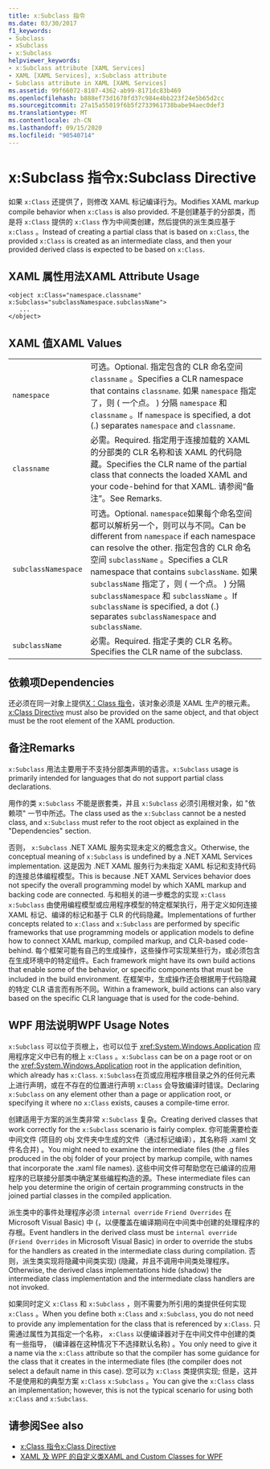 ```yaml
---
title: x:Subclass 指令
ms.date: 03/30/2017
f1_keywords:
- Subclass
- xSubclass
- x:Subclass
helpviewer_keywords:
- x:Subclass attribute [XAML Services]
- XAML [XAML Services], x:Subclass attribute
- Subclass attribute in XAML [XAML Services]
ms.assetid: 99f66072-8107-4362-ab99-8171dc83b469
ms.openlocfilehash: b888ef73d1678fd37c984e4bb223f24e5b65d2cc
ms.sourcegitcommit: 27a15a55019f6b5f2733961738babe94aec0def3
ms.translationtype: MT
ms.contentlocale: zh-CN
ms.lasthandoff: 09/15/2020
ms.locfileid: "90540714"
---
```

# <a name="xsubclass-directive"></a><span data-ttu-id="343d9-102">x:Subclass 指令</span><span class="sxs-lookup"><span data-stu-id="343d9-102">x:Subclass Directive</span></span>

<span data-ttu-id="343d9-103">如果 `x:Class` 还提供了，则修改 XAML 标记编译行为。</span><span class="sxs-lookup"><span data-stu-id="343d9-103">Modifies XAML markup compile behavior when `x:Class` is also provided.</span></span> <span data-ttu-id="343d9-104">不是创建基于的分部类，而是将 `x:Class` 提供的 `x:Class` 作为中间类创建，然后提供的派生类应基于 `x:Class` 。</span><span class="sxs-lookup"><span data-stu-id="343d9-104">Instead of creating a partial class that is based on `x:Class`, the provided `x:Class` is created as an intermediate class, and then your provided derived class is expected to be based on `x:Class`.</span></span>

## <a name="xaml-attribute-usage"></a><span data-ttu-id="343d9-105">XAML 属性用法</span><span class="sxs-lookup"><span data-stu-id="343d9-105">XAML Attribute Usage</span></span>

```xaml
<object x:Class="namespace.classname" x:Subclass="subclassNamespace.subclassName">
   ...
</object>
```

## <a name="xaml-values"></a><span data-ttu-id="343d9-106">XAML 值</span><span class="sxs-lookup"><span data-stu-id="343d9-106">XAML Values</span></span>

|||
|-|-|
|`namespace`|<span data-ttu-id="343d9-107">可选。</span><span class="sxs-lookup"><span data-stu-id="343d9-107">Optional.</span></span> <span data-ttu-id="343d9-108">指定包含的 CLR 命名空间 `classname` 。</span><span class="sxs-lookup"><span data-stu-id="343d9-108">Specifies a CLR namespace that contains `classname`.</span></span> <span data-ttu-id="343d9-109">如果 `namespace` 指定了，则 ( 一个点。 ) 分隔 `namespace` 和 `classname` 。</span><span class="sxs-lookup"><span data-stu-id="343d9-109">If `namespace` is specified, a dot (.) separates `namespace` and `classname`.</span></span>|
|`classname`|<span data-ttu-id="343d9-110">必需。</span><span class="sxs-lookup"><span data-stu-id="343d9-110">Required.</span></span> <span data-ttu-id="343d9-111">指定用于连接加载的 XAML 的分部类的 CLR 名称和该 XAML 的代码隐藏。</span><span class="sxs-lookup"><span data-stu-id="343d9-111">Specifies the CLR name of the partial class that connects the loaded XAML and your code-behind for that XAML.</span></span> <span data-ttu-id="343d9-112">请参阅“备注”。</span><span class="sxs-lookup"><span data-stu-id="343d9-112">See Remarks.</span></span>|
|`subclassNamespace`|<span data-ttu-id="343d9-113">可选。</span><span class="sxs-lookup"><span data-stu-id="343d9-113">Optional.</span></span> <span data-ttu-id="343d9-114">`namespace`如果每个命名空间都可以解析另一个，则可以与不同。</span><span class="sxs-lookup"><span data-stu-id="343d9-114">Can be different from `namespace` if each namespace can resolve the other.</span></span> <span data-ttu-id="343d9-115">指定包含的 CLR 命名空间 `subclassName` 。</span><span class="sxs-lookup"><span data-stu-id="343d9-115">Specifies a CLR namespace that contains `subclassName`.</span></span> <span data-ttu-id="343d9-116">如果 `subclassName` 指定了，则 ( 一个点。 ) 分隔 `subclassNamespace` 和 `subclassName` 。</span><span class="sxs-lookup"><span data-stu-id="343d9-116">If `subclassName` is specified, a dot (.) separates `subclassNamespace` and `subclassName`.</span></span>|
|`subclassName`|<span data-ttu-id="343d9-117">必需。</span><span class="sxs-lookup"><span data-stu-id="343d9-117">Required.</span></span> <span data-ttu-id="343d9-118">指定子类的 CLR 名称。</span><span class="sxs-lookup"><span data-stu-id="343d9-118">Specifies the CLR name of the subclass.</span></span>|

## <a name="dependencies"></a><span data-ttu-id="343d9-119">依赖项</span><span class="sxs-lookup"><span data-stu-id="343d9-119">Dependencies</span></span>

<span data-ttu-id="343d9-120">还必须在同一对象上提供[X：Class 指令](xclass-directive.md)，该对象必须是 XAML 生产的根元素。</span><span class="sxs-lookup"><span data-stu-id="343d9-120">[x:Class Directive](xclass-directive.md) must also be provided on the same object, and that object must be the root element of the XAML production.</span></span>

## <a name="remarks"></a><span data-ttu-id="343d9-121">备注</span><span class="sxs-lookup"><span data-stu-id="343d9-121">Remarks</span></span>

<span data-ttu-id="343d9-122">`x:Subclass` 用法主要用于不支持分部类声明的语言。</span><span class="sxs-lookup"><span data-stu-id="343d9-122">`x:Subclass` usage is primarily intended for languages that do not support partial class declarations.</span></span>

<span data-ttu-id="343d9-123">用作的类 `x:Subclass` 不能是嵌套类，并且 `x:Subclass` 必须引用根对象，如 "依赖项" 一节中所述。</span><span class="sxs-lookup"><span data-stu-id="343d9-123">The class used as the `x:Subclass` cannot be a nested class, and `x:Subclass` must refer to the root object as explained in the "Dependencies" section.</span></span>

<span data-ttu-id="343d9-124">否则， `x:Subclass` .NET XAML 服务实现未定义的概念含义。</span><span class="sxs-lookup"><span data-stu-id="343d9-124">Otherwise, the conceptual meaning of `x:Subclass` is undefined by a .NET XAML Services implementation.</span></span> <span data-ttu-id="343d9-125">这是因为 .NET XAML 服务行为未指定 XAML 标记和支持代码的连接总体编程模型。</span><span class="sxs-lookup"><span data-stu-id="343d9-125">This is because .NET XAML Services behavior does not specify the overall programming model by which XAML markup and backing code are connected.</span></span> <span data-ttu-id="343d9-126">与和相关的进一步概念的实现 `x:Class` `x:Subclass` 由使用编程模型或应用程序模型的特定框架执行，用于定义如何连接 XAML 标记、编译的标记和基于 CLR 的代码隐藏。</span><span class="sxs-lookup"><span data-stu-id="343d9-126">Implementations of further concepts related to `x:Class` and `x:Subclass` are performed by specific frameworks that use programming models or application models to define how to connect XAML markup, compiled markup, and CLR-based code-behind.</span></span> <span data-ttu-id="343d9-127">每个框架可能有自己的生成操作，这些操作可实现某些行为，或必须包含在生成环境中的特定组件。</span><span class="sxs-lookup"><span data-stu-id="343d9-127">Each framework might have its own build actions that enable some of the behavior, or specific components that must be included in the build environment.</span></span> <span data-ttu-id="343d9-128">在框架中，生成操作还会根据用于代码隐藏的特定 CLR 语言而有所不同。</span><span class="sxs-lookup"><span data-stu-id="343d9-128">Within a framework, build actions can also vary based on the specific CLR language that is used for the code-behind.</span></span>

## <a name="wpf-usage-notes"></a><span data-ttu-id="343d9-129">WPF 用法说明</span><span class="sxs-lookup"><span data-stu-id="343d9-129">WPF Usage Notes</span></span>

<span data-ttu-id="343d9-130">`x:Subclass` 可以位于页根上，也可以位于 <xref:System.Windows.Application> 应用程序定义中已有的根上 `x:Class` 。</span><span class="sxs-lookup"><span data-stu-id="343d9-130">`x:Subclass` can be on a page root or on the <xref:System.Windows.Application> root in the application definition, which already has `x:Class`.</span></span> <span data-ttu-id="343d9-131">`x:Subclass`在页或应用程序根目录之外的任何元素上进行声明，或在不存在的位置进行声明 `x:Class` 会导致编译时错误。</span><span class="sxs-lookup"><span data-stu-id="343d9-131">Declaring `x:Subclass` on any element other than a page or application root, or specifying it where no `x:Class` exists, causes a compile-time error.</span></span>

<span data-ttu-id="343d9-132">创建适用于方案的派生类非常 `x:Subclass` 复杂。</span><span class="sxs-lookup"><span data-stu-id="343d9-132">Creating derived classes that work correctly for the `x:Subclass` scenario is fairly complex.</span></span> <span data-ttu-id="343d9-133">你可能需要检查中间文件 (项目的 obj 文件夹中生成的文件（通过标记编译），其名称将 .xaml 文件名合并) 。</span><span class="sxs-lookup"><span data-stu-id="343d9-133">You might need to examine the intermediate files (the .g files produced in the obj folder of your project by markup compile, with names that incorporate the .xaml file names).</span></span> <span data-ttu-id="343d9-134">这些中间文件可帮助您在已编译的应用程序的已联接分部类中确定某些编程构造的源。</span><span class="sxs-lookup"><span data-stu-id="343d9-134">These intermediate files can help you determine the origin of certain programming constructs in the joined partial classes in the compiled application.</span></span>

<span data-ttu-id="343d9-135">派生类中的事件处理程序必须 `internal override` `Friend Overrides` 在 Microsoft Visual Basic) 中 (，以便覆盖在编译期间在中间类中创建的处理程序的存根。</span><span class="sxs-lookup"><span data-stu-id="343d9-135">Event handlers in the derived class must be `internal override` (`Friend Overrides` in Microsoft Visual Basic) in order to override the stubs for the handlers as created in the intermediate class during compilation.</span></span> <span data-ttu-id="343d9-136">否则，派生类实现将隐藏中间类实现)  (隐藏，并且不调用中间类处理程序。</span><span class="sxs-lookup"><span data-stu-id="343d9-136">Otherwise, the derived class implementations hide (shadow) the intermediate class implementation and the intermediate class handlers are not invoked.</span></span>

<span data-ttu-id="343d9-137">如果同时定义 `x:Class` 和 `x:Subclass` ，则不需要为所引用的类提供任何实现 `x:Class` 。</span><span class="sxs-lookup"><span data-stu-id="343d9-137">When you define both `x:Class` and `x:Subclass`, you do not need to provide any implementation for the class that is referenced by `x:Class`.</span></span> <span data-ttu-id="343d9-138">只需通过属性为其指定一个名称， `x:Class` 以便编译器对于在中间文件中创建的类有一些指导， (编译器在这种情况下不选择默认名称) 。</span><span class="sxs-lookup"><span data-stu-id="343d9-138">You only need to give it a name via the `x:Class` attribute so that the compiler has some guidance for the class that it creates in the intermediate files (the compiler does not select a default name in this case).</span></span> <span data-ttu-id="343d9-139">您可以为 `x:Class` 类提供实现; 但是，这并不是使用和的典型方案 `x:Class` `x:Subclass` 。</span><span class="sxs-lookup"><span data-stu-id="343d9-139">You can give the `x:Class` class an implementation; however, this is not the typical scenario for using both `x:Class` and `x:Subclass`.</span></span>

## <a name="see-also"></a><span data-ttu-id="343d9-140">请参阅</span><span class="sxs-lookup"><span data-stu-id="343d9-140">See also</span></span>

- [<span data-ttu-id="343d9-141">x:Class 指令</span><span class="sxs-lookup"><span data-stu-id="343d9-141">x:Class Directive</span></span>](xclass-directive.md)
- [<span data-ttu-id="343d9-142">XAML 及 WPF 的自定义类</span><span class="sxs-lookup"><span data-stu-id="343d9-142">XAML and Custom Classes for WPF</span></span>](/dotnet/desktop/wpf/advanced/xaml-and-custom-classes-for-wpf)
